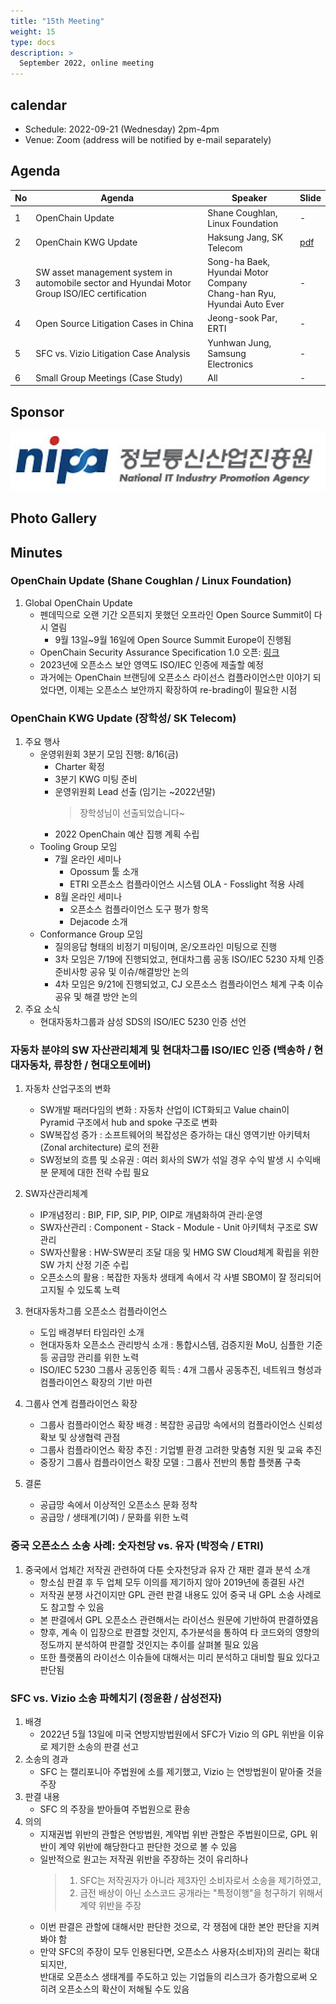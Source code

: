 ```yaml
---
title: "15th Meeting"
weight: 15
type: docs
description: >
  September 2022, online meeting
---
```


## calendar

* Schedule: 2022-09-21 (Wednesday) 2pm-4pm
* Venue: Zoom (address will be notified by e-mail separately)

## Agenda
| No | Agenda | Speaker | Slide |
|----|-----------------|------|------|
| 1 | OpenChain Update | Shane Coughlan, Linux Foundation | - |
| 2 | OpenChain KWG Update | Haksung Jang, SK Telecom | [pdf](OpenChain_Korea_update_20220921.pdf) |
| 3 | SW asset management system in automobile sector and Hyundai Motor Group ISO/IEC certification | Song-ha Baek, Hyundai Motor Company  <br>Chang-han Ryu, Hyundai Auto Ever | - |
| 4 | Open Source Litigation Cases in China | Jeong-sook Par, ERTI| - |
| 5 | SFC vs. Vizio Litigation Case Analysis | Yunhwan Jung, Samsung Electronics | - |
| 6 | Small Group Meetings (Case Study) | All | - |


## Sponsor
![nipa](./nipg-logo.png)

## Photo Gallery


## Minutes
### OpenChain Update (Shane Coughlan / Linux Foundation)
1. Global OpenChain Update
    - 펜데믹으로 오랜 기간 오픈되지 못했던 오프라인 Open Source Summit이 다시 열림
      - 9월 13일~9월 16일에 Open Source Summit Europe이 진행됨
    - OpenChain Security Assurance Specification 1.0 오픈: [링크](https://www.openchainproject.org/featured/2022/09/22/openchain-security-assurance-specification-1-0-now-available)
    - 2023년에 오픈소스 보안 영역도 ISO/IEC 인증에 제출할 예정
    - 과거에는 OpenChain 브랜딩에 오픈소스 라이선스 컴플라이언스만 이야기 되었다면, 이제는 오픈소스 보안까지 확장하여 re-brading이 필요한 시점


### OpenChain KWG Update (장학성/ SK Telecom)
1. 주요 행사
    - 운영위원회 3분기 모임 진행: 8/16(금)
        - Charter 확정
        - 3분기 KWG 미팅 준비
        - 운영위원회 Lead 선출 (임기는 ~2022년말) 
          > 장학성님이 선출되었습니다~
        - 2022 OpenChain 예산 집행 계획 수립
    - Tooling Group 모임
        - 7월 온라인 세미나
          - Opossum 툴 소개
          - ETRI 오픈소스 컴플라이언스 시스템 OLA - Fosslight 적용 사례
        - 8월 온라인 세미나
          - 오픈소스 컴플라이언스 도구 평가 항목
          - Dejacode 소개
    - Conformance Group 모임
        - 질의응답 형태의 비정기 미팅이며, 온/오프라인 미팅으로 진행
        - 3차 모임은 7/19에 진행되었고, 현대차그룹 공동 ISO/IEC 5230 자체 인증 준비사항 공유 및 이슈/해결방안 논의
        - 4차 모임은 9/21에 진행되었고, CJ 오픈소스 컴플라이언스 체계 구축 이슈 공유 및 해결 방안 논의
2. 주요 소식
      - 현대자동차그룹과 삼성 SDS의 ISO/IEC 5230 인증 선언

### 자동차 분야의 SW 자산관리체계 및 현대차그룹 ISO/IEC 인증 (백송하 / 현대자동차, 류창한 / 현대오토에버)
1. 자동차 산업구조의 변화
      - SW개발 패러다임의 변화 : 자동차 산업이 ICT화되고 Value chain이 Pyramid 구조에서 hub and spoke 구조로 변화
      - SW복잡성 증가 : 소프트웨어의 복잡성은 증가하는 대신 영역기반 아키텍처(Zonal architecture) 로의 전환
      - SW정보의 흐름 및 소유권 : 여러 회사의 SW가 섞일 경우 수익 발생 시 수익배분 문제에 대한 전략 수립 필요
 
2. SW자산관리체계
    - IP개념정리 : BIP, FIP, SIP, PIP, OIP로 개념화하여 관리·운영
    - SW자산관리 : Component - Stack - Module - Unit 아키텍처 구조로 SW관리
    - SW자산활용 : HW-SW분리 조달 대응 및 HMG SW Cloud체계 확립을 위한 SW 가치 산정 기준 수립
    - 오픈소스의 활용 : 복잡한 자동차 생태계 속에서 각 사별 SBOM이 잘 정리되어 고지될 수 있도록 노력
 
3. 현대자동차그룹 오픈소스 컴플라이언스
    - 도입 배경부터 타임라인 소개 
    - 현대자동차 오픈소스 관리방식 소개 : 통합시스템, 검증지원 MoU, 심플한 기준 등 공급망 관리를 위한 노력
    - ISO/IEC 5230 그룹사 공동인증 획득 : 4개 그룹사 공동추진, 네트워크 형성과 컴플라이언스 확장의 기반 마련
 
4. 그룹사 연계 컴플라이언스 확장
    - 그룹사 컴플라이언스 확장 배경 : 복잡한 공급망 속에서의 컴플라이언스 신뢰성 확보 및 상생협력 관점
    - 그룹사 컴플라이언스 확장 추진 : 기업별 환경 고려한 맞춤형 지원 및 교육 추진
    - 중장기 그룹사 컴플라이언스 확장 모델 : 그룹사 전반의 통합 플랫폼 구축
 
5. 결론 
    - 공급망 속에서 이상적인 오픈소스 문화 정착
    - 공급망 / 생태계(기여) / 문화를 위한 노력

### 중국 오픈소스 소송 사례: 숫자천당 vs. 유자 (박정숙 / ETRI)
1. 중국에서 업체간 저작권 관련하여 다툰 숫자천당과 유자 간 재판 결과 분석 소개
    - 항소심 판결 후 두 업체 모두 이의를 제기하지 않아 2019년에 종결된 사건
    - 저작권 분쟁 사건이지만 GPL 관련 판결 내용도 있어 중국 내 GPL 소송 사례로도 참고할 수 있음
    - 본 판결에서 GPL 오픈소스 관련해서는 라이선스 원문에 기반하여 판결하였음
    - 향후, 계속 이 입장으로 판결할 것인지, 추가분석을 통하여 타 코드와의 영향의 정도까지 분석하여 판결할 것인지는 추이를 살펴볼 필요 있음
    - 또한 플랫폼의 라이선스 이슈들에 대해서는 미리 분석하고 대비할 필요 있다고 판단됨

### SFC vs. Vizio 소송 파헤치기 (정윤환 / 삼성전자)
1. 배경
    - 2022년 5월 13일에 미국 연방지방법원에서 SFC가 Vizio 의 GPL 위반을 이유로 제기한 소송의 판결 선고
2. 소송의 경과
    - SFC 는 캘리포니아 주법원에 소를 제기했고, Vizio 는 연방법원이 맡아줄 것을 주장 
3. 판결 내용
    - SFC 의 주장을 받아들여 주법원으로 환송 
4. 의의 
    - 지재권법 위반의 관할은 연방법원, 계약법 위반 관할은 주법원이므로, GPL 위반이 계약 위반에 해당한다고 판단한 것으로 볼 수 있음 
    - 일반적으로 원고는 저작권 위반을 주장하는 것이 유리하나
      > 1) SFC는 저작권자가 아니라 제3자인 소비자로서 소송을 제기하였고,
      > 2) 금전 배상이 아닌 소스코드 공개라는 "특정이행"을 청구하기 위해서 계약 위반을 주장
    - 이번 판결은 관할에 대해서만 판단한 것으로, 각 쟁점에 대한 본안 판단을 지켜봐야 함
    - 만약 SFC의 주장이 모두 인용된다면, 오픈소스 사용자(소비자)의 권리는 확대되지만, <br> 반대로 오픈소스 생태계를 주도하고 있는 기업들의 리스크가 증가함으로써 오히려 오픈소스의 확산이 저해될 수도 있음  

